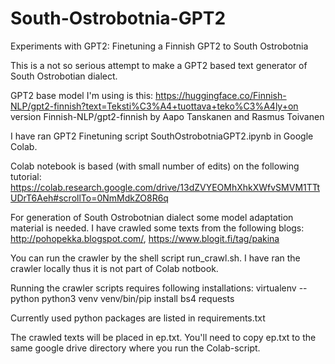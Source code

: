 # South-Ostrobotnia-GPT2
Experiments with GPT2: Finetuning a Finnish GPT2 to South Ostrobotnia

This is a not so serious attempt to make a GPT2 based text generator of South Ostrobotian dialect.

GPT2 base model I'm using is this: https://huggingface.co/Finnish-NLP/gpt2-finnish?text=Teksti%C3%A4+tuottava+teko%C3%A4ly+on
version Finnish-NLP/gpt2-finnish by Aapo Tanskanen and Rasmus Toivanen

I have ran GPT2 Finetuning script SouthOstrobotniaGPT2.ipynb in Google Colab. 

Colab notebook is based (with small number of edits) on the following tutorial:
https://colab.research.google.com/drive/13dZVYEOMhXhkXWfvSMVM1TTtUDrT6Aeh#scrollTo=0NmMdkZO8R6q

For generation of South Ostrobotnian dialect some model adaptation material is needed.
I have crawled some texts from the following blogs: http://pohopekka.blogspot.com/, https://www.blogit.fi/tag/pakina

You can run the crawler by the shell script run_crawl.sh. I have ran the crawler locally thus it is not part of
Colab notbook.

Running the crawler scripts requires following installations:
virtualenv --python python3 venv
venv/bin/pip install bs4 requests

Currently used python packages are listed in
requirements.txt

The crawled texts will be placed in ep.txt. You'll need to copy ep.txt to the same google drive directory
where you run the Colab-script.


